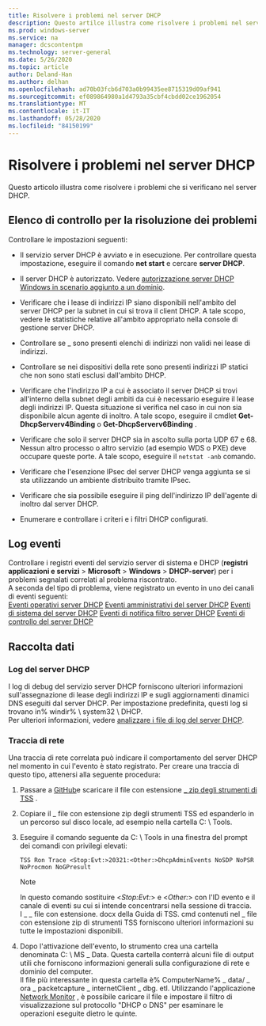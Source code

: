 ```yaml
---
title: Risolvere i problemi nel server DHCP
description: Questo artilce illustra come risolvere i problemi nel server DHCP e raccogliere i dati.
ms.prod: windows-server
ms.service: na
manager: dcscontentpm
ms.technology: server-general
ms.date: 5/26/2020
ms.topic: article
author: Deland-Han
ms.author: delhan
ms.openlocfilehash: ad70b03fcb6d703a0b99435ee8715319d09af941
ms.sourcegitcommit: ef089864980a1d4793a35cbf4cbdd02ce1962054
ms.translationtype: MT
ms.contentlocale: it-IT
ms.lasthandoff: 05/28/2020
ms.locfileid: "84150199"
---
```

# <a name="troubleshoot-problems-on-the-dhcp-server"></a>Risolvere i problemi nel server DHCP

Questo articolo illustra come risolvere i problemi che si verificano nel server DHCP.

## <a name="troubleshooting-checklist"></a>Elenco di controllo per la risoluzione dei problemi

Controllare le impostazioni seguenti:

  - Il servizio server DHCP è avviato e in esecuzione. Per controllare questa impostazione, eseguire il comando **net start** e cercare **server DHCP**.

  - Il server DHCP è autorizzato. Vedere [autorizzazione server DHCP Windows in scenario aggiunto a un dominio](https://docs.microsoft.com/openspecs/windows_protocols/ms-dhcpe/56f8870b-a7c1-4db1-8a86-f69079fe5077).

  - Verificare che i lease di indirizzi IP siano disponibili nell'ambito del server DHCP per la subnet in cui si trova il client DHCP. A tale scopo, vedere le statistiche relative all'ambito appropriato nella console di gestione server DHCP.

  - Controllare se \_ sono presenti elenchi di indirizzi non validi nei lease di indirizzi.

  - Controllare se nei dispositivi della rete sono presenti indirizzi IP statici che non sono stati esclusi dall'ambito DHCP.

  - Verificare che l'indirizzo IP a cui è associato il server DHCP si trovi all'interno della subnet degli ambiti da cui è necessario eseguire il lease degli indirizzi IP. Questa situazione si verifica nel caso in cui non sia disponibile alcun agente di inoltro. A tale scopo, eseguire il cmdlet **Get-DhcpServerv4Binding** o **Get-DhcpServerv6Binding** .

  - Verificare che solo il server DHCP sia in ascolto sulla porta UDP 67 e 68. Nessun altro processo o altro servizio (ad esempio WDS o PXE) deve occupare queste porte. A tale scopo, eseguire il `netstat -anb` comando.

  - Verificare che l'esenzione IPsec del server DHCP venga aggiunta se si sta utilizzando un ambiente distribuito tramite IPsec.

  - Verificare che sia possibile eseguire il ping dell'indirizzo IP dell'agente di inoltro dal server DHCP.

  - Enumerare e controllare i criteri e i filtri DHCP configurati.

## <a name="event-logs"></a>Log eventi

Controllare i registri eventi del servizio server di sistema e DHCP (**registri applicazioni e servizi** \> **Microsoft** \> **Windows** \> **DHCP-server**) per i problemi segnalati correlati al problema riscontrato.  
A seconda del tipo di problema, viene registrato un evento in uno dei canali di eventi seguenti:  
[Eventi operativi server DHCP](https://docs.microsoft.com/previous-versions/windows/it-pro/windows-server-2012-r2-and-2012/dn800668\(v=ws.11\))  
[Eventi amministrativi del server DHCP](https://docs.microsoft.com/previous-versions/windows/it-pro/windows-server-2012-r2-and-2012/dn800668\(v=ws.11\))  
[Eventi di sistema del server DHCP](https://docs.microsoft.com/previous-versions/windows/it-pro/windows-server-2012-r2-and-2012/dn800668\(v=ws.11\))  
[Eventi di notifica filtro server DHCP](https://docs.microsoft.com/previous-versions/windows/it-pro/windows-server-2012-r2-and-2012/dn800668\(v=ws.11\))  
[Eventi di controllo del server DHCP](https://docs.microsoft.com/previous-versions/windows/it-pro/windows-server-2012-r2-and-2012/dn800668\(v=ws.11\))

## <a name="data-collection"></a>Raccolta dati

### <a name="dhcp-server-log"></a>Log del server DHCP

I log di debug del servizio server DHCP forniscono ulteriori informazioni sull'assegnazione di lease degli indirizzi IP e sugli aggiornamenti dinamici DNS eseguiti dal server DHCP. Per impostazione predefinita, questi log si trovano in% windir% \\ system32 \\ DHCP.  
Per ulteriori informazioni, vedere [analizzare i file di log del server DHCP](https://docs.microsoft.com/previous-versions/windows/it-pro/windows-server-2008-R2-and-2008/dd183591\(v=ws.10\)).

### <a name="network-trace"></a>Traccia di rete

Una traccia di rete correlata può indicare il comportamento del server DHCP nel momento in cui l'evento è stato registrato. Per creare una traccia di questo tipo, attenersi alla seguente procedura:

1.  Passare a [GitHub](https://github.com/CSS-Windows/WindowsDiag/tree/master/ALL/TSS)e scaricare il file con estensione [ \_ zip degli strumenti di TSS](https://github.com/CSS-Windows/WindowsDiag/blob/master/ALL/TSS/tss_tools.zip) .

2.  Copiare il \_ file con estensione zip degli strumenti TSS ed espanderlo in un percorso sul disco locale, ad esempio nella cartella C: \\ Tools.

3.  Eseguire il comando seguente da C: \\ Tools in una finestra del prompt dei comandi con privilegi elevati:  
    ```console
    TSS Ron Trace <Stop:Evt:>20321:<Other:>DhcpAdminEvents NoSDP NoPSR NoProcmon NoGPresult
    ```
      
    >[!Note]
    >In questo comando sostituire \<*Stop:Evt:*\> e \<*Other:*\> con l'ID evento e il canale di eventi su cui si intende concentrarsi nella sessione di traccia.  
    >I \_ \_ file con estensione. docx della Guida di TSS. cmd contenuti nel \_ file con estensione zip di strumenti TSS forniscono ulteriori informazioni su tutte le impostazioni disponibili.

4.  Dopo l'attivazione dell'evento, lo strumento crea una cartella denominata C: \\ MS \_ Data. Questa cartella conterrà alcuni file di output utili che forniscono informazioni generali sulla configurazione di rete e dominio del computer.  
    Il file più interessante in questa cartella è% ComputerName% \_ data/ \_ ora \_ packetcapture \_ internetClient \_ dbg. etl.
    Utilizzando l'applicazione [Network Monitor](https://www.microsoft.com/download/4865) , è possibile caricare il file e impostare il filtro di visualizzazione sul protocollo "DHCP o DNS" per esaminare le operazioni eseguite dietro le quinte.
